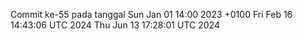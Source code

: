 Commit ke-55 pada tanggal Sun Jan 01 14:00 2023 +0100
Fri Feb 16 14:43:06 UTC 2024
Thu Jun 13 17:28:01 UTC 2024
